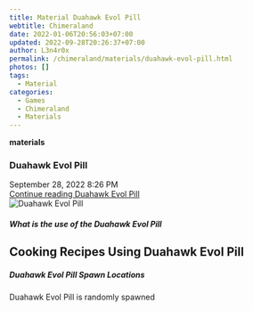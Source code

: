 ```yaml
---
title: Material Duahawk Evol Pill
webtitle: Chimeraland
date: 2022-01-06T20:56:03+07:00
updated: 2022-09-28T20:26:37+07:00
author: L3n4r0x
permalink: /chimeraland/materials/duahawk-evol-pill.html
photos: []
tags:
  - Material
categories:
  - Games
  - Chimeraland
  - Materials
---
```


<section id="bootstrap-wrapper">
  <link
    rel="stylesheet"
    href="https://cdn.statically.io/gh/dimaslanjaka/Web-Manajemen/40ac3225/css/bootstrap-4.5-wrapper.css"
  />
  <div
    class="row g-0 border rounded overflow-hidden flex-md-row mb-4 shadow-sm position-relative"
  >
    <div class="col p-4 d-flex flex-column position-static">
      <strong class="d-inline-block mb-2 text-success">materials</strong>
      <h3 class="mb-0">Duahawk Evol Pill</h3>
      <div class="mb-1 text-muted">September 28, 2022 8:26 PM</div>
      <a
        href="/chimeraland/materials/duahawk-evol-pill.html"
        class="stretched-link d-none"
        >Continue reading Duahawk Evol Pill</a
      >
    </div>
    <div class="col-auto d-none d-lg-block">
      <img
        src="https://via.placeholder.com/550x50/FFFFFF/000000/?text=Duahawk Evol Pill"
        alt="Duahawk Evol Pill"
      />
    </div>
  </div>
  <div class="row">
    <div class="col-lg-6 col-12 mb-2">
      <div class="card">
        <div class="card-body">
          <h5 class="card-title">What is the use of the Duahawk Evol Pill</h5>
          <div class="card-text"><ul></ul></div>
        </div>
      </div>
    </div>
    <div class="col-lg-6 col-12 mb-2"></div>
    <div class="col-lg-6 col-12 mb-2">
      <h2 id="cookable">Cooking Recipes Using Duahawk Evol Pill</h2>
    </div>
    <div class="col-12 mb-2">
      <h5>Duahawk Evol Pill Spawn Locations</h5>
      <p>Duahawk Evol Pill is randomly spawned</p>
    </div>
  </div>
</section>